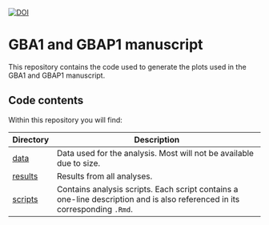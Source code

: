
<!-- README.md is generated from README.Rmd. Please edit that file -->
[![DOI](https://zenodo.org/badge/464568759.svg)](https://zenodo.org/doi/10.5281/zenodo.10514841)

# GBA1 and GBAP1 manuscript

This repository contains the code used to generate the plots used in the GBA1 and GBAP1 manuscript.

## Code contents

Within this repository you will find:

<table>
<colgroup>
<col width="11%" />
<col width="88%" />
</colgroup>
<thead>
<tr class="header">
<th>Directory</th>
<th>Description</th>
</tr>
</thead>
<tbody>
<tr class="odd">
<td><a href="data" class="uri">data</a></td>
<td>Data used for the analysis. Most will not be available due to size.</td>
</tr>
<tr class="even">
<td><a href="results" class="uri">results</a></td>
<td>Results from all analyses.</td>
</tr>
<tr class="odd">
<td><a href="scripts" class="uri">scripts</a></td>
<td>Contains analysis scripts. Each script contains a one-line description and is also referenced in its corresponding <code>.Rmd</code>.</td>
</tr>
</tbody>
</table>
